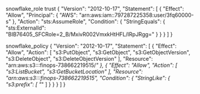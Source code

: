 snowflake_role trust 
{
    "Version": "2012-10-17",
    "Statement": [
        {
            "Effect": "Allow",
            "Principal": {
                "AWS": "arn:aws:iam::797287225358:user/3fq60000-s"
            },
            "Action": "sts:AssumeRole",
            "Condition": {
                "StringEquals": {
                    "sts:ExternalId": "BIB76405_SFCRole=2_B/MxivR002VmxkHtHFL/IRpJRgg="
                }
            }
        }
    ]
}


snowflake_policy
{
    "Version": "2012-10-17",
    "Statement": [
        {
            "Effect": "Allow",
            "Action": [
                "s3:PutObject",
                "s3:GetObject",
                "s3:GetObjectVersion",
                "s3:DeleteObject",
                "s3:DeleteObjectVersion"
            ],
            "Resource": "arn:aws:s3:::finops-738662219515/*"
        },
        {
            "Effect": "Allow",
            "Action": [
                "s3:ListBucket",
                "s3:GetBucketLocation"
            ],
            "Resource": "arn:aws:s3:::finops-738662219515",
            "Condition": {
                "StringLike": {
                    "s3:prefix": [
                        "*"
                    ]
                }
            }
        }
    ]
}